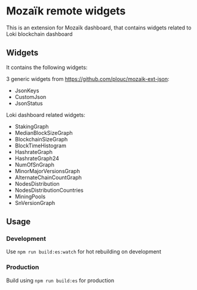 # Mozaïk remote widgets

This is an extension for Mozaïk dashboard, that contains widgets related to Loki blockchain dashboard

## Widgets

It contains the following widgets:

3 generic widgets from https://github.com/plouc/mozaik-ext-json:

- JsonKeys
- CustomJson
- JsonStatus

Loki dashboard related widgets:

- StakingGraph
- MedianBlockSizeGraph
- BlockchainSizeGraph
- BlockTimeHistogram
- HashrateGraph
- HashrateGraph24
- NumOfSnGraph
- MinorMajorVersionsGraph
- AlternateChainCountGraph
- NodesDistribution
- NodesDistributionCountries
- MiningPools
- SnVersionGraph

## Usage

### Development

Use `npm run build:es:watch` for hot rebuilding on development

### Production

Build using `npm run build:es` for production